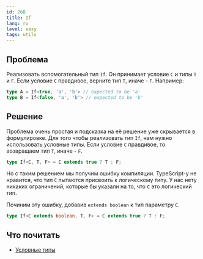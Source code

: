 ```yaml
---
id: 268
title: If
lang: ru
level: easy
tags: utils
---
```


## Проблема

Реализовать вспомогательный тип `If`.
Он принимает условие `C` и типы `T` и `F`.
Если условие `C` правдивое, верните тип `T`, иначе - `F`.
Например:

```typescript
type A = If<true, 'a', 'b'> // expected to be 'a'
type B = If<false, 'a', 'b'> // expected to be 'b'
```

## Решение

Проблема очень простая и подсказка на её решение уже скрывается в формулировке.
Для того чтобы реализовать тип `If`, нам нужно использовать условные типы.
Если условие `C` правдивое, то возвращаем тип `T`, иначе - `F`.

```typescript
type If<C, T, F> = C extends true ? T : F;
```

Но с таким решением мы получим ошибку компиляции.
TypeScript-у не нравится, что тип `C` пытаются присвоить к логическому типу.
У нас нету никаких ограничений, которые бы указали на то, что `C` это логический тип.

Починим эту ошибку, добавив `extends boolean` к тип параметру `C`.

```typescript
type If<C extends boolean, T, F> = C extends true ? T : F;
```

## Что почитать

- [Условные типы](https://www.typescriptlang.org/docs/handbook/advanced-types.html#conditional-types)
